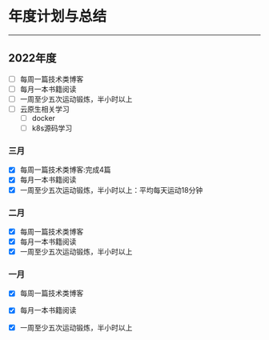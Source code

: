 # 年度计划与总结
***
## 2022年度
- [ ] 每周一篇技术类博客
- [ ] 每月一本书籍阅读
- [ ] 一周至少五次运动锻炼，半小时以上
- [ ] 云原生相关学习
  - [ ] docker
  - [ ] k8s源码学习

### 三月
- [x] 每周一篇技术类博客:完成4篇
- [x] 每月一本书籍阅读
- [x] 一周至少五次运动锻炼，半小时以上：平均每天运动18分钟

### 二月
- [x] 每周一篇技术类博客
- [x] 每月一本书籍阅读
- [x] 一周至少五次运动锻炼，半小时以上

### 一月
- [x] 每周一篇技术类博客
- [x] 每月一本书籍阅读
- [x] 一周至少五次运动锻炼，半小时以上


